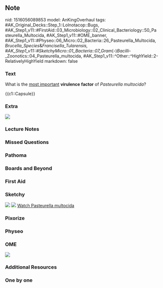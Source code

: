 ## Note
nid: 1516056089853
model: AnKingOverhaul
tags: #AK_Original_Decks::Step_1::Lolnotacop::Bugs, #AK_Step1_v11::#FirstAid::03_Microbiology::02_Clinical_Bacteriology::50_Pasteurella_Multocida, #AK_Step1_v11::#OME_banner, #AK_Step1_v11::#Physeo::06_Micro::02_Bacteria::26_Pasteurella_Multocida,_Brucella_Species_&_Francisella_Tularensis, #AK_Step1_v11::#SketchyMicro::01_Bacteria::07_Gram_(-)_Bacilli_-_Zoonotics::04_Pasteurella_multocida, #AK_Step1_v11::^Other::^HighYield::2-RelativelyHighYield
markdown: false

### Text
What is the <u>most important</u> <b>virulence</b> <b>factor</b> of
<i>Pasteurella multocida</i>?
<div>
  {{c1::Capsule}}
</div>

### Extra
<img src="paste-17742509900221.jpg">

### Lecture Notes


### Missed Questions


### Pathoma


### Boards and Beyond


### First Aid


### Sketchy
<img src="paste-104921756073987%20(1).jpg"> <img src=
"paste-934fd64b521c1ac83ed1c46292ad672451a6fd7e.png"> <a href=
"https://dashboard.sketchy.com/study/medical/courses/medical-microbiology/units/medical-microbiology-bacteria/videos/medical-microbiology-bacteria-gram-negative-bacilli-zoonotics-pasteurella-multocida?utm_source=anki&utm_medium=partnership&utm_campaign=february_update&utm_content=medical">
Watch Pasteurella multocida</a>

### Pixorize


### Physeo


### OME
<div class="ome-widget">
  <a href="https://onlinemeded.org?ref=anki"><img src=
  "_OME_AnkiFlashcards_General_7.png"></a>
</div>

### Additional Resources


### One by one

